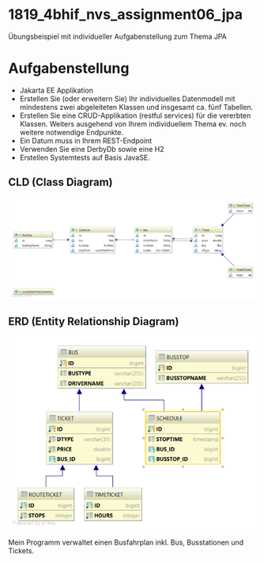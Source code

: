 # 1819_4bhif_nvs_assignment06_jpa
Übungsbeispiel mit individueller Aufgabenstellung zum Thema JPA


# Aufgabenstellung

- Jakarta EE Applikation
- Erstellen Sie (oder erweitern Sie) Ihr individuelles Datenmodell mit mindestens zwei abgeleiteten Klassen und insgesamt ca. fünf Tabellen.
- Erstellen Sie eine CRUD-Applikation (restful services) für die vererbten Klassen. Weiters ausgehend von Ihrem individuellem Thema ev. noch weitere notwendige Endpunkte.
- Ein Datum muss in Ihrem REST-Endpoint
- Verwenden Sie eine DerbyDb sowie eine H2
- Erstellen Systemtests auf Basis JavaSE.


## CLD (Class Diagram)

<img src="Steyrer-JPA/diagrams/CLD.png" />

## ERD (Entity Relationship Diagram)

<img src="Steyrer-JPA/diagrams/ERD.png" />

Mein Programm verwaltet einen Busfahrplan inkl. Bus, Busstationen und Tickets.